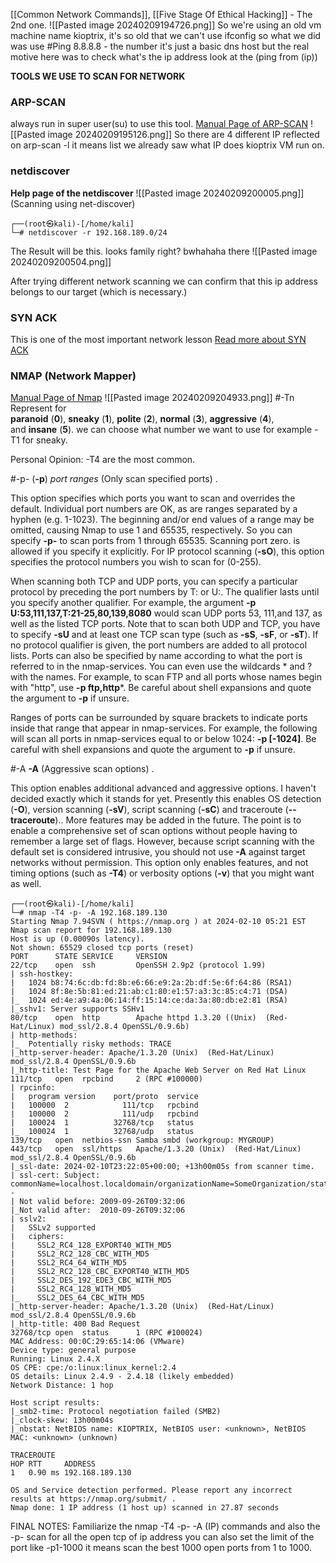 [[Common Network Commands]], [[Five Stage Of Ethical Hacking]] - The 2nd one.
![[Pasted image 20240209194726.png]]
So we're using an old vm machine name kioptrix, it's so old that we can't use ifconfig so what we did was use #Ping 8.8.8.8 - the number it's just a basic dns host but the real motive here was to check what's the ip address look at the (ping from (ip))

**TOOLS WE USE TO SCAN FOR NETWORK**
### ARP-SCAN 
always run in super user(su) to use this tool.
[Manual Page of ARP-SCAN](https://linux.die.net/man/1/arp-scan)
![[Pasted image 20240209195126.png]]
So there are 4 different IP reflected on arp-scan -l it means list we already saw what IP does kioptrix VM run on.

### netdiscover
**Help page of the netdiscover**
![[Pasted image 20240209200005.png]]
(Scanning using net-discover)
```
┌──(root㉿kali)-[/home/kali]
└─# netdiscover -r 192.168.189.0/24
```
The Result will be this. looks family right? bwhahaha there 
![[Pasted image 20240209200504.png]]

After trying different network scanning we can confirm that this ip address belongs to our target (which is necessary.)

### SYN ACK
This is one of the most important network lesson 
[Read more about SYN ACK](https://www.guru99.com/tcp-3-way-handshake.html)

### NMAP (Network Mapper)
[Manual Page of Nmap](https://linux.die.net/man/1/nmap)
![[Pasted image 20240209204933.png]]
#-Tn Represent for **paranoid** (**0**), **sneaky** (**1**), **polite** (**2**), **normal** (**3**), **aggressive** (**4**), and **insane** (**5**). we can choose what number we want to use for example -T1 for sneaky.

Personal Opinion: -T4 are the most common.

#-p- (**-p**) _port ranges_ (Only scan specified ports) .

This option specifies which ports you want to scan and overrides the default. Individual port numbers are OK, as are ranges separated by a hyphen (e.g. 1-1023). The beginning and/or end values of a range may be omitted, causing Nmap to use 1 and 65535, respectively. So you can specify **-p-** to scan ports from 1 through 65535. Scanning port zero. is allowed if you specify it explicitly. For IP protocol scanning (**-sO**), this option specifies the protocol numbers you wish to scan for (0-255).

When scanning both TCP and UDP ports, you can specify a particular protocol by preceding the port numbers by T: or U:. The qualifier lasts until you specify another qualifier. For example, the argument **-p U:53,111,137,T:21-25,80,139,8080** would scan UDP ports 53, 111,and 137, as well as the listed TCP ports. Note that to scan both UDP and TCP, you have to specify **-sU** and at least one TCP scan type (such as **-sS**, **-sF**, or **-sT**). If no protocol qualifier is given, the port numbers are added to all protocol lists. Ports can also be specified by name according to what the port is referred to in the nmap-services. You can even use the wildcards * and ? with the names. For example, to scan FTP and all ports whose names begin with "http", use **-p ftp,http***. Be careful about shell expansions and quote the argument to **-p** if unsure.

Ranges of ports can be surrounded by square brackets to indicate ports inside that range that appear in nmap-services. For example, the following will scan all ports in nmap-services equal to or below 1024: **-p [-1024]**. Be careful with shell expansions and quote the argument to **-p** if unsure.

#-A **-A** (Aggressive scan options) .

This option enables additional advanced and aggressive options. I haven't decided exactly which it stands for yet. Presently this enables OS detection (**-O**), version scanning (**-sV**), script scanning (**-sC**) and traceroute (**--traceroute**).. More features may be added in the future. The point is to enable a comprehensive set of scan options without people having to remember a large set of flags. However, because script scanning with the default set is considered intrusive, you should not use **-A** against target networks without permission. This option only enables features, and not timing options (such as **-T4**) or verbosity options (**-v**) that you might want as well.

```
┌──(root㉿kali)-[/home/kali]
└─# nmap -T4 -p- -A 192.168.189.130
Starting Nmap 7.94SVN ( https://nmap.org ) at 2024-02-10 05:21 EST
Nmap scan report for 192.168.189.130
Host is up (0.00090s latency).
Not shown: 65529 closed tcp ports (reset)
PORT      STATE SERVICE     VERSION
22/tcp    open  ssh         OpenSSH 2.9p2 (protocol 1.99)
| ssh-hostkey: 
|   1024 b8:74:6c:db:fd:8b:e6:66:e9:2a:2b:df:5e:6f:64:86 (RSA1)
|   1024 8f:8e:5b:81:ed:21:ab:c1:80:e1:57:a3:3c:85:c4:71 (DSA)
|_  1024 ed:4e:a9:4a:06:14:ff:15:14:ce:da:3a:80:db:e2:81 (RSA)
|_sshv1: Server supports SSHv1
80/tcp    open  http        Apache httpd 1.3.20 ((Unix)  (Red-Hat/Linux) mod_ssl/2.8.4 OpenSSL/0.9.6b)
| http-methods: 
|_  Potentially risky methods: TRACE
|_http-server-header: Apache/1.3.20 (Unix)  (Red-Hat/Linux) mod_ssl/2.8.4 OpenSSL/0.9.6b
|_http-title: Test Page for the Apache Web Server on Red Hat Linux
111/tcp   open  rpcbind     2 (RPC #100000)
| rpcinfo: 
|   program version    port/proto  service
|   100000  2            111/tcp   rpcbind
|   100000  2            111/udp   rpcbind
|   100024  1          32768/tcp   status
|_  100024  1          32768/udp   status
139/tcp   open  netbios-ssn Samba smbd (workgroup: MYGROUP)
443/tcp   open  ssl/https   Apache/1.3.20 (Unix)  (Red-Hat/Linux) mod_ssl/2.8.4 OpenSSL/0.9.6b
|_ssl-date: 2024-02-10T23:22:05+00:00; +13h00m05s from scanner time.
| ssl-cert: Subject: commonName=localhost.localdomain/organizationName=SomeOrganization/stateOrProvinceName=SomeState/countryName=--
| Not valid before: 2009-09-26T09:32:06
|_Not valid after:  2010-09-26T09:32:06
| sslv2: 
|   SSLv2 supported
|   ciphers: 
|     SSL2_RC4_128_EXPORT40_WITH_MD5
|     SSL2_RC2_128_CBC_WITH_MD5
|     SSL2_RC4_64_WITH_MD5
|     SSL2_RC2_128_CBC_EXPORT40_WITH_MD5
|     SSL2_DES_192_EDE3_CBC_WITH_MD5
|     SSL2_RC4_128_WITH_MD5
|_    SSL2_DES_64_CBC_WITH_MD5
|_http-server-header: Apache/1.3.20 (Unix)  (Red-Hat/Linux) mod_ssl/2.8.4 OpenSSL/0.9.6b
|_http-title: 400 Bad Request
32768/tcp open  status      1 (RPC #100024)
MAC Address: 00:0C:29:65:14:06 (VMware)
Device type: general purpose
Running: Linux 2.4.X
OS CPE: cpe:/o:linux:linux_kernel:2.4
OS details: Linux 2.4.9 - 2.4.18 (likely embedded)
Network Distance: 1 hop

Host script results:
|_smb2-time: Protocol negotiation failed (SMB2)
|_clock-skew: 13h00m04s
|_nbstat: NetBIOS name: KIOPTRIX, NetBIOS user: <unknown>, NetBIOS MAC: <unknown> (unknown)

TRACEROUTE
HOP RTT     ADDRESS
1   0.90 ms 192.168.189.130

OS and Service detection performed. Please report any incorrect results at https://nmap.org/submit/ .
Nmap done: 1 IP address (1 host up) scanned in 27.87 seconds
```

FINAL NOTES: 
Familiarize the nmap -T4 -p- -A (IP) commands
and also the -p- scan for all the open tcp of ip address you can also set the limit of the port like -p1-1000 it means scan the best 1000 open ports from 1 to 1000.